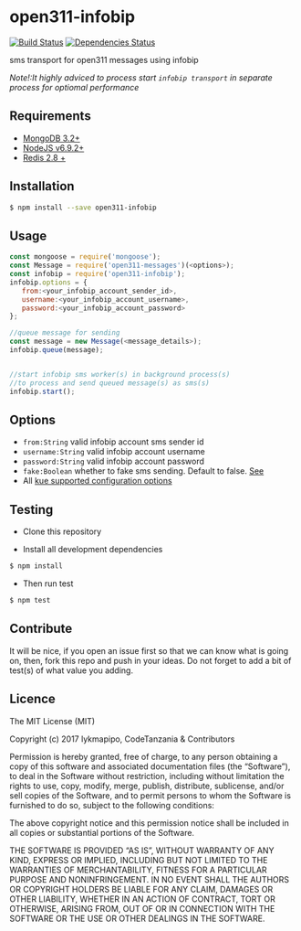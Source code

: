open311-infobip
================

[![Build Status](https://travis-ci.org/CodeTanzania/open311-infobip.svg?branch=master)](https://travis-ci.org/CodeTanzania/open311-infobip)
[![Dependencies Status](https://david-dm.org/CodeTanzania/open311-infobip/status.svg?style=flat-square)](https://david-dm.org/CodeTanzania/open311-infobip)

sms transport for open311 messages using infobip

*Note!:It highly adviced to process start `infobip transport` in separate process for optiomal performance*

## Requirements
- [MongoDB 3.2+](https://www.mongodb.com/)
- [NodeJS v6.9.2+](https://nodejs.org)
- [Redis 2.8 +](https://redis.io/)

## Installation
```sh
$ npm install --save open311-infobip
```

## Usage
```js
const mongoose = require('mongoose');
const Message = require('open311-messages')(<options>);
const infobip = require('open311-infobip');
infobip.options = {
   from:<your_infobip_account_sender_id>,
   username:<your_infobip_account_username>,
   password:<your_infobip_account_password>
};

//queue message for sending
const message = new Message(<message_details>);
infobip.queue(message);


//start infobip sms worker(s) in background process(s)
//to process and send queued message(s) as sms(s)
infobip.start();
```

## Options
- `from:String` valid infobip account sms sender id
- `username:String` valid infobip account username
- `password:String` valid infobip account password
- `fake:Boolean` whether to fake sms sending. Default to false. [See](https://github.com/lykmapipo/bipsms#usage)
- All [kue supported configuration options](https://github.com/Automattic/kue#redis-connection-settings)



## Testing
* Clone this repository

* Install all development dependencies
```sh
$ npm install
```

* Then run test
```sh
$ npm test
```

## Contribute
It will be nice, if you open an issue first so that we can know what is going on, then, fork this repo and push in your ideas. Do not forget to add a bit of test(s) of what value you adding.

## Licence
The MIT License (MIT)

Copyright (c) 2017 lykmapipo, CodeTanzania & Contributors

Permission is hereby granted, free of charge, to any person obtaining a copy of this software and associated documentation files (the “Software”), to deal in the Software without restriction, including without limitation the rights to use, copy, modify, merge, publish, distribute, sublicense, and/or sell copies of the Software, and to permit persons to whom the Software is furnished to do so, subject to the following conditions:

The above copyright notice and this permission notice shall be included in all copies or substantial portions of the Software.

THE SOFTWARE IS PROVIDED “AS IS”, WITHOUT WARRANTY OF ANY KIND, EXPRESS OR IMPLIED, INCLUDING BUT NOT LIMITED TO THE WARRANTIES OF MERCHANTABILITY, FITNESS FOR A PARTICULAR PURPOSE AND NONINFRINGEMENT. IN NO EVENT SHALL THE AUTHORS OR COPYRIGHT HOLDERS BE LIABLE FOR ANY CLAIM, DAMAGES OR OTHER LIABILITY, WHETHER IN AN ACTION OF CONTRACT, TORT OR OTHERWISE, ARISING FROM, OUT OF OR IN CONNECTION WITH THE SOFTWARE OR THE USE OR OTHER DEALINGS IN THE SOFTWARE. 